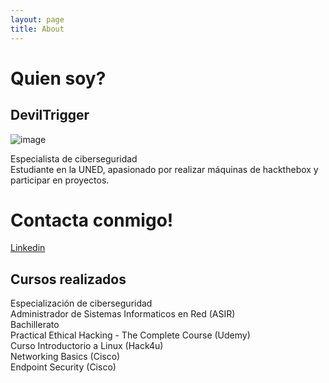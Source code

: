 ```yaml
---
layout: page
title: About
---
```


# Quien soy?

## DevilTrigger

![image](https://github.com/dtrigger289/dtrigger289.github.io/assets/109216235/acbb9a4f-f2c9-417c-be0a-bceddac5bbfe)

Especialista de ciberseguridad <br>
Estudiante en la UNED, apasionado por realizar máquinas de hackthebox y participar en proyectos.

# Contacta conmigo!

[Linkedin](https://www.linkedin.com/in/andr%C3%A9s-espinosa-est%C3%A9vez/)

## Cursos realizados

Especialización de ciberseguridad <br>
Administrador de Sistemas Informaticos en Red (ASIR) <br>
Bachillerato <br>
Practical Ethical Hacking - The Complete Course (Udemy)<br>
Curso Introductorio a Linux (Hack4u) <br>
Networking Basics (Cisco) <br>
Endpoint Security (Cisco) <br>
